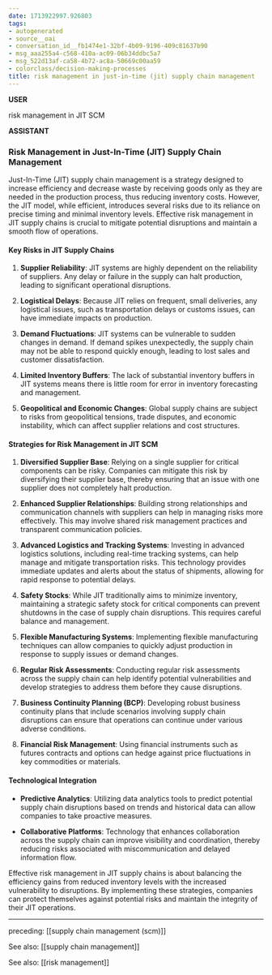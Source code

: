 ```yaml
---
date: 1713922997.926803
tags:
- autogenerated
- source__oai
- conversation_id__fb1474e1-32bf-4b09-9196-409c81637b90
- msg_aaa255a4-c568-410a-ac09-06b34ddbc5a7
- msg_522d13af-ca58-4b72-ac8a-50669c00aa59
- colorclass/decision-making-processes
title: risk management in just-in-time (jit) supply chain management
---
```


**USER**

risk management in JIT SCM


**ASSISTANT**

### Risk Management in Just-In-Time (JIT) Supply Chain Management

Just-In-Time (JIT) supply chain management is a strategy designed to increase efficiency and decrease waste by receiving goods only as they are needed in the production process, thus reducing inventory costs. However, the JIT model, while efficient, introduces several risks due to its reliance on precise timing and minimal inventory levels. Effective risk management in JIT supply chains is crucial to mitigate potential disruptions and maintain a smooth flow of operations.

#### Key Risks in JIT Supply Chains

1. **Supplier Reliability**: JIT systems are highly dependent on the reliability of suppliers. Any delay or failure in the supply can halt production, leading to significant operational disruptions.

2. **Logistical Delays**: Because JIT relies on frequent, small deliveries, any logistical issues, such as transportation delays or customs issues, can have immediate impacts on production.

3. **Demand Fluctuations**: JIT systems can be vulnerable to sudden changes in demand. If demand spikes unexpectedly, the supply chain may not be able to respond quickly enough, leading to lost sales and customer dissatisfaction.

4. **Limited Inventory Buffers**: The lack of substantial inventory buffers in JIT systems means there is little room for error in inventory forecasting and management.

5. **Geopolitical and Economic Changes**: Global supply chains are subject to risks from geopolitical tensions, trade disputes, and economic instability, which can affect supplier relations and cost structures.

#### Strategies for Risk Management in JIT SCM

1. **Diversified Supplier Base**: Relying on a single supplier for critical components can be risky. Companies can mitigate this risk by diversifying their supplier base, thereby ensuring that an issue with one supplier does not completely halt production.

2. **Enhanced Supplier Relationships**: Building strong relationships and communication channels with suppliers can help in managing risks more effectively. This may involve shared risk management practices and transparent communication policies.

3. **Advanced Logistics and Tracking Systems**: Investing in advanced logistics solutions, including real-time tracking systems, can help manage and mitigate transportation risks. This technology provides immediate updates and alerts about the status of shipments, allowing for rapid response to potential delays.

4. **Safety Stocks**: While JIT traditionally aims to minimize inventory, maintaining a strategic safety stock for critical components can prevent shutdowns in the case of supply chain disruptions. This requires careful balance and management.

5. **Flexible Manufacturing Systems**: Implementing flexible manufacturing techniques can allow companies to quickly adjust production in response to supply issues or demand changes.

6. **Regular Risk Assessments**: Conducting regular risk assessments across the supply chain can help identify potential vulnerabilities and develop strategies to address them before they cause disruptions.

7. **Business Continuity Planning (BCP)**: Developing robust business continuity plans that include scenarios involving supply chain disruptions can ensure that operations can continue under various adverse conditions.

8. **Financial Risk Management**: Using financial instruments such as futures contracts and options can hedge against price fluctuations in key commodities or materials.

#### Technological Integration

- **Predictive Analytics**: Utilizing data analytics tools to predict potential supply chain disruptions based on trends and historical data can allow companies to take proactive measures.
  
- **Collaborative Platforms**: Technology that enhances collaboration across the supply chain can improve visibility and coordination, thereby reducing risks associated with miscommunication and delayed information flow.

Effective risk management in JIT supply chains is about balancing the efficiency gains from reduced inventory levels with the increased vulnerability to disruptions. By implementing these strategies, companies can protect themselves against potential risks and maintain the integrity of their JIT operations.


---

preceding: [[supply chain management (scm)]]

See also: [[supply chain management]]


See also: [[risk management]]